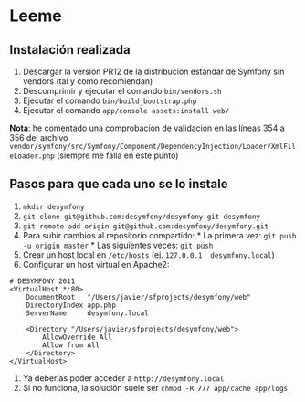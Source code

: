 Leeme
=====

Instalación realizada
--------------------

  1. Descargar la versión PR12 de la distribución estándar de Symfony sin vendors (tal y como recomiendan)
  2. Descomprimir y ejecutar el comando `bin/vendors.sh`
  3. Ejecutar el comando `bin/build_bootstrap.php`
  4. Ejecutar el comando `app/console assets:install web/`

**Nota**: he comentado una comprobación de validación en las líneas 354 a 356 del archivo `vendor/symfony/src/Symfony/Component/DependencyInjection/Loader/XmlFileLoader.php` (siempre me falla en este punto)

Pasos para que cada uno se lo instale
-------------------------------------

  1. `mkdir desymfony`
  1. `git clone git@github.com:desymfony/desymfony.git desymfony`
  1. `git remote add origin git@github.com:desymfony/desymfony.git`
  1. Para subir cambios al repositorio compartido:
    * La primera vez: `git push -u origin master`
    * Las siguientes veces: `git push`
  1. Crear un host local en `/etc/hosts` (ej. `127.0.0.1  desymfony.local`)
  1. Configurar un host virtual en Apache2:
```
# DESYMFONY 2011
<VirtualHost *:80>
    DocumentRoot   "/Users/javier/sfprojects/desymfony/web"
    DirectoryIndex app.php
    ServerName     desymfony.local

    <Directory "/Users/javier/sfprojects/desymfony/web">
        AllowOverride All
        Allow from All
    </Directory>
</VirtualHost>
```
  1. Ya deberías poder acceder a `http://desymfony.local`
  1. Si no funciona, la solución suele ser `chmod -R 777 app/cache app/logs`
